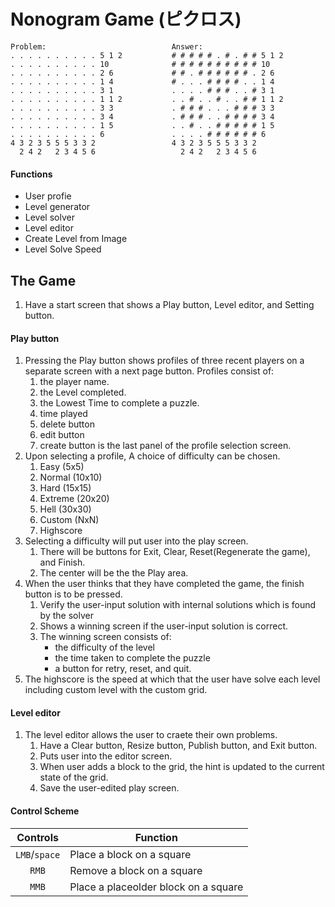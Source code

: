 # Nonogram Game (ピクロス)

```
Problem:                            Answer:
. . . . . . . . . . 5 1 2           # # # # # . # . # # 5 1 2
. . . . . . . . . . 10              # # # # # # # # # # 10
. . . . . . . . . . 2 6             # # . # # # # # # . 2 6
. . . . . . . . . . 1 4             # . . . # # # # . . 1 4
. . . . . . . . . . 3 1             . . . . # # # . . # 3 1
. . . . . . . . . . 1 1 2           . . # . . # . . # # 1 1 2
. . . . . . . . . . 3 3             . # # # . . . # # # 3 3
. . . . . . . . . . 3 4             . # # # . . # # # # 3 4
. . . . . . . . . . 1 5             . . # . . # # # # # 1 5
. . . . . . . . . . 6               . . . . # # # # # # 6
4 3 2 3 5 5 5 3 3 2                 4 3 2 3 5 5 5 3 3 2
  2 4 2   2 3 4 5 6                   2 4 2   2 3 4 5 6
```

#### Functions
* User profie
* Level generator
* Level solver
* Level editor
* Create Level from Image
* Level Solve Speed

## The Game
1. Have a start screen that shows a Play button, Level editor, and Setting button.
#### Play button
1. Pressing the Play button shows profiles of three recent players on a separate screen with a next page button. Profiles consist of:
   1. the player name.
   2. the Level completed.
   3. the Lowest Time to complete a puzzle.
   4. time played
   5. delete button
   6. edit button
   7. create button is the last panel of the profile selection screen.
2. Upon selecting a profile, A choice of difficulty can be chosen.
   1. Easy (5x5)
   2. Normal (10x10)
   3. Hard (15x15)
   4. Extreme (20x20)
   5. Hell (30x30)
   6. Custom (NxN)
   7. Highscore
3. Selecting a difficulty will put user into the play screen.
   1. There will be buttons for Exit, Clear, Reset(Regenerate the game), and Finish.
   2. The center will be the the Play area.
4. When the user thinks that they have completed the game, the finish button is to be pressed.
   1. Verify the user-input solution with internal solutions which is found by the solver
   2. Shows a winning screen if the user-input solution is correct.
   3. The winning screen consists of:
      * the difficulty of the level
      * the time taken to complete the puzzle
      * a button for retry, reset, and quit.
5. The highscore is the speed at which that the user have solve each level including custom level with the custom grid.

#### Level editor
1. The level editor allows the user to craete their own problems.
   1. Have a Clear button, Resize button, Publish button, and Exit button.
   2. Puts user into the editor screen.
   3. When user adds a block to the grid, the hint is updated to the current state of the grid.
   4. Save the user-edited play screen.

#### Control Scheme
| Controls | Function |
| :---: | --- |
| `LMB`/`space` | Place a block on a square |
| `RMB` | Remove a block on a square |
| `MMB` | Place a placeolder block on a square |